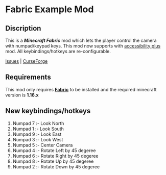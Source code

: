 # Fabric Example Mod

## Discription

This is a ___Minecraft Fabric___ mod which lets the player control the camera with numpad/keypad keys. This mod now supports with [accessibility plus](https://www.curseforge.com/minecraft/mc-mods/accessibility-plus) mod. All keybindings/hotkeys are re-configurable.


[Issues](https://github.com/shoaib11120/Numpad-Camera-Controls/issues) | [CurseForge](https://www.curseforge.com/minecraft/mc-mods/numpad-keypad-camera-controls/)

## Requirements

This mod only requires __[Fabric](https://fabricmc.net/wiki/install)__ to be installed and the required minecraft version is __1.16.x__

## New keybindings/hotkeys

 1. Numpad 7 :-  Look North
 1. Numpad 1 :-  Look South
 1. Numpad 9 :-  Look East
 1. Numpad 3 :-  Look West
 1. Numpad 5 :-  Center Camera
 1. Numpad 4 :-  Rotate Left by 45 degeree
 1. Numpad 6 :-  Rotate Right by 45 degeree
 1. Numpad 8 :-  Rotate Up by 45 degeree
 1. Numpad 2 :-  Rotate Down by 45 degeree
